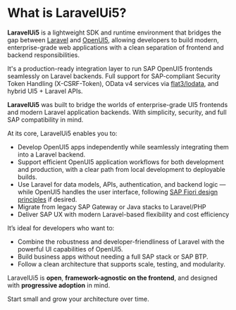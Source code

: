 
# What is LaravelUi5?

**LaravelUi5** is a lightweight SDK and runtime environment that bridges the gap between [Laravel](https://laravel.com/) and [OpenUI5](https://openui5.org/), allowing developers to build modern, enterprise-grade web applications with a clean separation of frontend and backend responsibilities.

It's a production-ready integration layer to run SAP OpenUI5 frontends seamlessly on Laravel backends. Full support for SAP-compliant Security Token Handling (X-CSRF-Token), OData v4 services via [flat3/lodata](https://github.com/flat3/lodata/pull/860), and hybrid UI5 + Laravel APIs.

**LaravelUi5** was built to bridge the worlds of enterprise-grade UI5 frontends and modern Laravel application backends. With simplicity, security, and full SAP compatibility in mind.

At its core, LaravelUi5 enables you to:

* Develop OpenUI5 apps independently while seamlessly integrating them into a Laravel backend.
* Support efficient OpenUI5 application workflows for both development and production, with a clear path from local development to deployable builds.
* Use Laravel for data models, APIs, authentication, and backend logic — while OpenUI5 handles the user interface, following [SAP Fiori design principles](https://www.sap.com/design-system/?external) if desired.
* Migrate from legacy SAP Gateway or Java stacks to Laravel/PHP
* Deliver SAP UX with modern Laravel-based flexibility and cost efficiency

It’s ideal for developers who want to:

* Combine the robustness and developer-friendliness of Laravel with the powerful UI capabilities of OpenUI5.
* Build business apps without needing a full SAP stack or SAP BTP.
* Follow a clean architecture that supports scale, testing, and modularity.

LaravelUi5 is **open**, **framework-agnostic on the frontend**, and designed with **progressive adoption** in mind.

Start small and grow your architecture over time.

